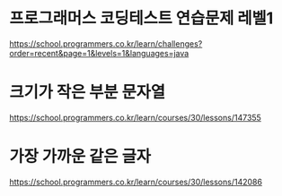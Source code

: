 # 프로그래머스 코딩테스트 연습문제 레벨1

https://school.programmers.co.kr/learn/challenges?order=recent&page=1&levels=1&languages=java

# 크기가 작은 부분 문자열

https://school.programmers.co.kr/learn/courses/30/lessons/147355

# 가장 가까운 같은 글자

https://school.programmers.co.kr/learn/courses/30/lessons/142086
